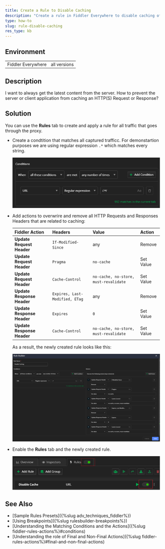 ```yaml
---
title: Create a Rule to Disable Caching
description: "Create a rule in Fiddler Everywhere to disable caching of pages and resources."
type: how-to
slug: rule-disable-caching
res_type: kb
---
```


## Environment

|   |   |
|---|---|
| Fiddler Everywhere | all versions  |

## Description

I want to always get the latest content from the server. How to prevent the server or client application from caching an HTTP(S) Request or Response?

## Solution

You can use the **Rules** tab to create and apply a rule for all traffic that goes through the proxy. 

- Create a condtition that matches all captured trafficc. For demonstartion purposes we are using regular expression `.*` which matches every string.

    ![Matching all traffic through ReGex](../images/kb/custom-rules/disable-caching-rule-condition.png)

- Add actions to overwrire and remove all HTTP Requests and Responses Headers that are related to caching:

    | Fiddler Action | Headers | Value | Action |
    |---|---|---|---|
    | **Update Request Header** | `If-Modified-Since` | any | Remove |
    | **Update Request Header** | `Pragma` | `no-cache` | Set Value |
    | **Update Request Header** | `Cache-Control` | `no-cache, no-store, must-revalidate` | Set Value |
    | **Update Response Header** | `Expires, Last-Modified, ETag`| any | Remove |
    | **Update Response Header** | `Expires` | `0` | Set Value |
    | **Update Response Header** | `Cache-Control` | `no-cache, no-store, must-revalidate` | Set Value |


    As a result, the newly created rule looks like this:

    ![Disable Caching rules](../images/kb/custom-rules/disable-caching-rule.png)

- Enable the **Rules** tab and the newly created rule.

    ![Enabling the rule](../images/kb/custom-rules/disable-caching-rule-enabled.png)

## See Also

- [Sample Rules Presets]({%slug adv_techniques_fiddler%})
- [Using Breakpoints]({%slug rulesbuilder-breakpoints%})
- [Understanding the Matching Conditions and the Actions]({%slug fiddler-rules-actions%}#conditions)
- [Understanding the role of Final and Non-Final Actions]({%slug fiddler-rules-actions%}#final-and-non-final-actions)